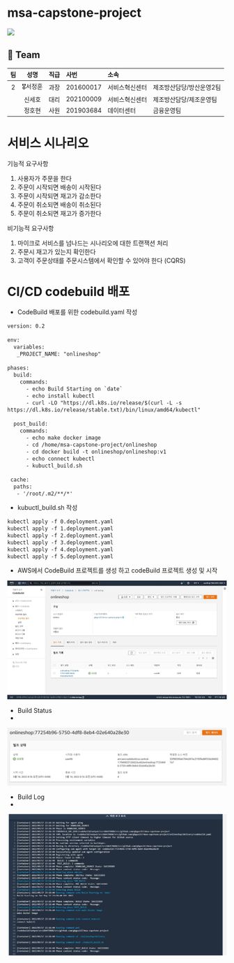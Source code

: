 # msa-capstone-project
<img src= "https://t1.daumcdn.net/cfile/tistory/997A00365C79475E04?download">


  
## 👫 Team

   |팀|성명|직급|사번|소속||
   |:----:|:------:|:------:|:------|:------|------|
   |2|🎖서정훈|과장|201600017|서비스혁신센터|제조방산담당/방산운영2팀|
   ||  신세호|대리|202100009|서비스혁신센터|제조방산담당/제조운영팀|
   ||   정호현|사원|201903684|데이터센터|금융운영팀|

# 서비스 시나리오

기능적 요구사항
1. 사용자가 주문을 한다
2. 주문이 시작되면 배송이 시작된다
3. 주문이 시작되면 재고가 감소한다
4. 주문이 취소되면 배송이 취소된다
5. 주문이 취소되면 재고가 증가한다


비기능적 요구사항
1. 마이크로 서비스를 넘나드는 시나리오에 대한 트랜잭션 처리
2. 주문시 재고가 있는지 확인한다
3. 고객이 주문상태를 주문시스템에서 확인할 수 있어야 한다 (CQRS)


# CI/CD codebuild 배포

- CodeBuild 배포를 위한 codebuild.yaml 작성 
```
version: 0.2

env:
  variables:
   _PROJECT_NAME: "onlineshop"

phases:
  build:
    commands:
      - echo Build Starting on `date`
      - echo install kubectl
      - curl -LO "https://dl.k8s.io/release/$(curl -L -s https://dl.k8s.io/release/stable.txt)/bin/linux/amd64/kubectl"
      
  post_build:
    commands:
      - echo make docker image
      - cd /home/msa-capstone-project/onlineshop
      - cd docker build -t onlineshop/onlineshop:v1
      - echo connect kubectl
      - kubuctl_build.sh
      
 cache:
  paths:
   - '/root/.m2/**/*'
```

- kubuctl_build.sh 작성 
```
kubectl apply -f 0.deployment.yaml
kubectl apply -f 1.deployment.yaml
kubectl apply -f 2.deployment.yaml
kubectl apply -f 3.deployment.yaml
kubectl apply -f 4.deployment.yaml
kubectl apply -f 5.deployment.yaml
```

- AWS에서 CodeBuild 프로젝트를 생성 하고 codeBuild 프로젝트 생성 및 시작

![coudebuild image](./CICD/codebuild_image1.JPG)

- Build Status
- 
![coudebuild image](./CICD/codebuild_image2.JPG)

- Build Log
- 
![coudebuild image](./CICD/codebuild_image3.JPG)
